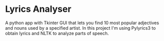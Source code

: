 # Lyrics Analyser
A python app with Tkinter GUI that lets you find 10 most popular adjectives and nouns used by a specified artist.
In this project I'm using Pylyrics3 to obtain lyrics and NLTK to analyze parts of speech.


